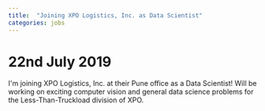 ```yaml
---
title:  "Joining XPO Logistics, Inc. as Data Scientist"
categories: jobs
---
```


# 22nd July 2019

I'm joining XPO Logistics, Inc. at their Pune office as a Data Scientist! Will be working on exciting computer vision and general data science problems for the Less-Than-Truckload division of XPO.
